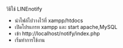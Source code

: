 วิธีใช้ LINEnotify 
- นำไฟล์ไปวางไว้ที่ xampp/htdocs
- เปิดโปรแกรท xampp และ start apache,MySQL
- เข้า http://localhost/notify/index.php
- เริ่มทำการใช้งาน
